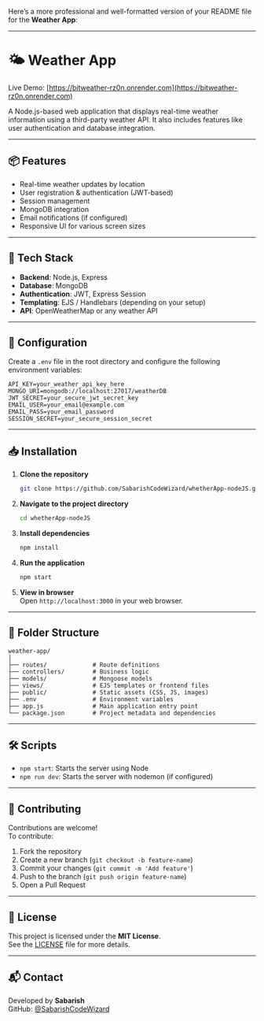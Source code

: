Here’s a more professional and well-formatted version of your README file for the **Weather App**:

---

# 🌤️ Weather App

Live Demo: [https://bitweather-rz0n.onrender.com](https://bitweather-rz0n.onrender.com)

A Node.js-based web application that displays real-time weather information using a third-party weather API. It also includes features like user authentication and database integration.

---

## 📦 Features

- Real-time weather updates by location
- User registration & authentication (JWT-based)
- Session management
- MongoDB integration
- Email notifications (if configured)
- Responsive UI for various screen sizes

---

## 🚀 Tech Stack

- **Backend**: Node.js, Express
- **Database**: MongoDB
- **Authentication**: JWT, Express Session
- **Templating**: EJS / Handlebars (depending on your setup)
- **API**: OpenWeatherMap or any weather API

---

## 🔧 Configuration

Create a `.env` file in the root directory and configure the following environment variables:

```env
API_KEY=your_weather_api_key_here
MONGO_URI=mongodb://localhost:27017/weatherDB
JWT_SECRET=your_secure_jwt_secret_key
EMAIL_USER=your_email@example.com
EMAIL_PASS=your_email_password
SESSION_SECRET=your_secure_session_secret
```

---

## 📥 Installation

1. **Clone the repository**  
   ```bash
   git clone https://github.com/SabarishCodeWizard/whetherApp-nodeJS.git
   ```

2. **Navigate to the project directory**  
   ```bash
   cd whetherApp-nodeJS
   ```

3. **Install dependencies**  
   ```bash
   npm install
   ```

4. **Run the application**  
   ```bash
   npm start
   ```

5. **View in browser**  
   Open `http://localhost:3000` in your web browser.

---

## 📂 Folder Structure

```
weather-app/
│
├── routes/             # Route definitions
├── controllers/        # Business logic
├── models/             # Mongoose models
├── views/              # EJS templates or frontend files
├── public/             # Static assets (CSS, JS, images)
├── .env                # Environment variables
├── app.js              # Main application entry point
└── package.json        # Project metadata and dependencies
```

---

## 🛠️ Scripts

- `npm start`: Starts the server using Node
- `npm run dev`: Starts the server with nodemon (if configured)

---

## 🤝 Contributing

Contributions are welcome!  
To contribute:

1. Fork the repository
2. Create a new branch (`git checkout -b feature-name`)
3. Commit your changes (`git commit -m 'Add feature'`)
4. Push to the branch (`git push origin feature-name`)
5. Open a Pull Request

---

## 📄 License

This project is licensed under the **MIT License**.  
See the [LICENSE](LICENSE) file for more details.

---

## 📬 Contact

Developed by **Sabarish**  
GitHub: [@SabarishCodeWizard](https://github.com/SabarishCodeWizard)

